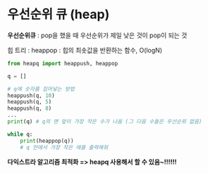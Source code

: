 # 우선순위 큐 (heap)

 

**우선순위큐** : pop을 했을 때 우선순위가 제일 낮은 것이 pop이 되는 것

힙 트리 : heappop : 힙의 최솟값을 반환하는 함수, O(logN)

```python
from heapq import heappush, heappop

q = []

# q에 숫자를 집어넣는 방법
heappush(q, 10)
heappush(q, 5)
heappush(q, 8)
...
print(q) # q의 맨 앞이 가장 작은 수가 나옴 (그 다음 수들은 우선순위 없음)

while q:
	print(heappop(q))
    # q 안에서 가장 작은 애를 출력해줘
```



**다익스트라 알고리즘 최적화 => heapq 사용해서 할 수 있음~!!!!!!**

